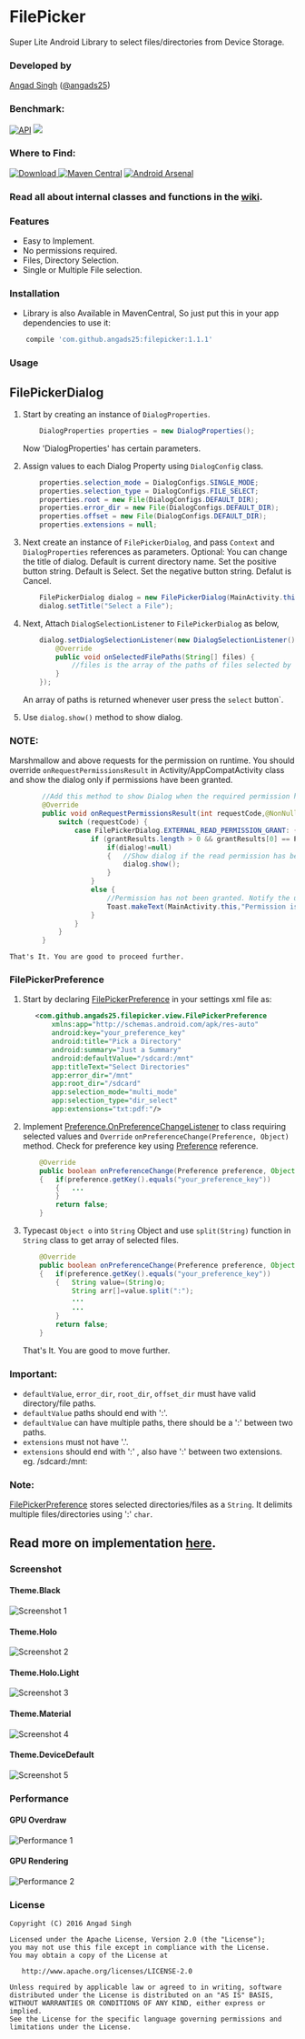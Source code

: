 # FilePicker
Super Lite Android Library to select files/directories from Device Storage.

### Developed by
[Angad Singh](https://www.github.com/angads25) ([@angads25](https://www.twitter.com/angads25))

### Benchmark:
[![API](https://img.shields.io/badge/API-9%2B-brightgreen.svg?style=flat)](https://android-arsenal.com/api?level=9) <a href="http://www.methodscount.com/?lib=com.github.angads25%3Afilepicker%3A1.1.1"><img src="https://img.shields.io/badge/Methods and size-271 | 43 KB-e91e63.svg"/></a>

### Where to Find:
[ ![Download](https://api.bintray.com/packages/angads25/maven/filepicker/images/download.svg) ](https://bintray.com/angads25/maven/filepicker/_latestVersion) [![Maven Central](https://maven-badges.herokuapp.com/maven-central/com.github.angads25/filepicker/badge.svg)](https://maven-badges.herokuapp.com/maven-central/com.github.angads25/filepicker) [![Android Arsenal](https://img.shields.io/badge/Android%20Arsenal-FilePicker-blue.svg?style=flat)](http://android-arsenal.com/details/1/3950)

### Read all about internal classes and functions in the [wiki](https://github.com/Angads25/android-filepicker/wiki).

### Features

* Easy to Implement.
* No permissions required.
* Files, Directory Selection.
* Single or Multiple File selection.

### Installation

* Library is also Available in MavenCentral, So just put this in your app dependencies to use it:
```gradle
    compile 'com.github.angads25:filepicker:1.1.1'
```

### Usage
## FilePickerDialog
1. Start by creating an instance of `DialogProperties`.

    ```java
        DialogProperties properties = new DialogProperties();
    ```

    Now 'DialogProperties' has certain parameters.

2. Assign values to each Dialog Property using `DialogConfig` class.

    ```java
        properties.selection_mode = DialogConfigs.SINGLE_MODE;
        properties.selection_type = DialogConfigs.FILE_SELECT;
        properties.root = new File(DialogConfigs.DEFAULT_DIR);
        properties.error_dir = new File(DialogConfigs.DEFAULT_DIR);
        properties.offset = new File(DialogConfigs.DEFAULT_DIR);
        properties.extensions = null;
    ```

3. Next create an instance of `FilePickerDialog`, and pass `Context` and `DialogProperties` references as parameters. Optional: You can change the title of dialog. Default is current directory name. Set the positive button string. Default is Select. Set the negative button string. Defalut is Cancel.

    ```java
        FilePickerDialog dialog = new FilePickerDialog(MainActivity.this,properties);
        dialog.setTitle("Select a File");
    ```

4.  Next, Attach `DialogSelectionListener` to `FilePickerDialog` as below,
    ```java
        dialog.setDialogSelectionListener(new DialogSelectionListener() {
            @Override
            public void onSelectedFilePaths(String[] files) {
                //files is the array of the paths of files selected by the Application User.
            }
        });
    ```
    An array of paths is returned whenever user press the `select` button`.

5. Use ```dialog.show()``` method to show dialog.

### NOTE:
Marshmallow and above requests for the permission on runtime. You should override `onRequestPermissionsResult` in Activity/AppCompatActivity class and show the dialog only if permissions have been granted.

```java
        //Add this method to show Dialog when the required permission has been granted to the app.
        @Override
        public void onRequestPermissionsResult(int requestCode,@NonNull String permissions[],@NonNull int[] grantResults) {
            switch (requestCode) {
                case FilePickerDialog.EXTERNAL_READ_PERMISSION_GRANT: {
                    if (grantResults.length > 0 && grantResults[0] == PackageManager.PERMISSION_GRANTED) {
                        if(dialog!=null)
                        {   //Show dialog if the read permission has been granted.
                            dialog.show();
                        }
                    }
                    else {
                        //Permission has not been granted. Notify the user.
                        Toast.makeText(MainActivity.this,"Permission is Required for getting list of files",Toast.LENGTH_SHORT).show();
                    }
                }
            }
        }
```

    That's It. You are good to proceed further.

### FilePickerPreference

1. Start by declaring [FilePickerPreference](https://github.com/angads25/android-filepicker/wiki/filepicker-preference) in your settings xml file as:

    ```xml
       <com.github.angads25.filepicker.view.FilePickerPreference
           xmlns:app="http://schemas.android.com/apk/res-auto"
           android:key="your_preference_key"
           android:title="Pick a Directory"
           android:summary="Just a Summary"
           android:defaultValue="/sdcard:/mnt"
           app:titleText="Select Directories"
           app:error_dir="/mnt"
           app:root_dir="/sdcard"
           app:selection_mode="multi_mode"
           app:selection_type="dir_select"
           app:extensions="txt:pdf:"/>
    ```

2. Implement [Preference.OnPreferenceChangeListener](https://developer.android.com/reference/android/preference/Preference.OnPreferenceChangeListener.html) to class requiring selected values and `Override` `onPreferenceChange(Preference, Object)` method. Check for preference key using [Preference](https://developer.android.com/reference/android/preference/Preference.html) reference.

    ```java
        @Override
        public boolean onPreferenceChange(Preference preference, Object o)
        {   if(preference.getKey().equals("your_preference_key"))
            {   ...
            }
            return false;
        }
    ```
3. Typecast `Object o` into `String` Object and use `split(String)` function in `String` class to get array of selected files.

    ```java
        @Override
        public boolean onPreferenceChange(Preference preference, Object o)
        {   if(preference.getKey().equals("your_preference_key"))
            {   String value=(String)o;
                String arr[]=value.split(":");
                ...
                ...
            }
            return false;
        }
    ```

    That's It. You are good to move further.

### Important:
* `defaultValue`, `error_dir`, `root_dir`, `offset_dir` must have valid directory/file paths.
* `defaultValue` paths should end with ':'.
* `defaultValue` can have multiple paths, there should be a ':' between two paths.
* `extensions` must not have '.'.
* `extensions` should end with ':' , also have ':' between two extensions.
eg. /sdcard:/mnt:

### Note:
[FilePickerPreference](https://github.com/angads25/android-filepicker/wiki/filepicker-preference) stores selected directories/files as a `String`. It delimits multiple files/directories using ':' `char`.

## Read more on implementation [here](https://github.com/Angads25/android-filepicker/wiki/Implementation).

### Screenshot

#### Theme.Black

![Screenshot 1](https://raw.githubusercontent.com/Angads25/android-filepicker/release/screenshots/theme_black.png)

#### Theme.Holo

![Screenshot 2](https://raw.githubusercontent.com/Angads25/android-filepicker/release/screenshots/theme_holo.png)

#### Theme.Holo.Light

![Screenshot 3](https://raw.githubusercontent.com/Angads25/android-filepicker/release/screenshots/theme_holo_light.png)

#### Theme.Material

![Screenshot 4](https://raw.githubusercontent.com/Angads25/android-filepicker/release/screenshots/theme_material.png)

#### Theme.DeviceDefault

![Screenshot 5](https://raw.githubusercontent.com/Angads25/android-filepicker/release/screenshots/theme_device_default.png)

### Performance

#### GPU Overdraw

![Performance 1](https://raw.githubusercontent.com/Angads25/android-filepicker/release/screenshots/performance_overdraw.png)

#### GPU Rendering

![Performance 2](https://raw.githubusercontent.com/Angads25/android-filepicker/release/screenshots/profile_gpu_rendering.png)

### License
    Copyright (C) 2016 Angad Singh

    Licensed under the Apache License, Version 2.0 (the "License");
    you may not use this file except in compliance with the License.
    You may obtain a copy of the License at

       http://www.apache.org/licenses/LICENSE-2.0

    Unless required by applicable law or agreed to in writing, software
    distributed under the License is distributed on an "AS IS" BASIS,
    WITHOUT WARRANTIES OR CONDITIONS OF ANY KIND, either express or implied.
    See the License for the specific language governing permissions and
    limitations under the License.
